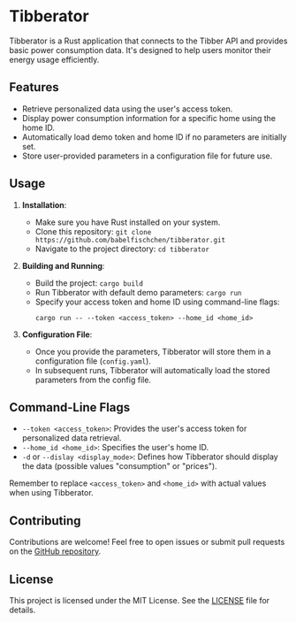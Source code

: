 # Tibberator

Tibberator is a Rust application that connects to the Tibber API and provides basic power consumption data. It's designed to help users monitor their energy usage efficiently.

## Features

- Retrieve personalized data using the user's access token.
- Display power consumption information for a specific home using the home ID.
- Automatically load demo token and home ID if no parameters are initially set.
- Store user-provided parameters in a configuration file for future use.

## Usage

1. **Installation**:
   - Make sure you have Rust installed on your system.
   - Clone this repository: `git clone https://github.com/babelfischchen/tibberator.git`
   - Navigate to the project directory: `cd tibberator`

2. **Building and Running**:
   - Build the project: `cargo build`
   - Run Tibberator with default demo parameters: `cargo run`
   - Specify your access token and home ID using command-line flags:
     ```
     cargo run -- --token <access_token> --home_id <home_id>
     ```

3. **Configuration File**:
   - Once you provide the parameters, Tibberator will store them in a configuration file (`config.yaml`).
   - In subsequent runs, Tibberator will automatically load the stored parameters from the config file.

## Command-Line Flags

- `--token <access_token>`: Provides the user's access token for personalized data retrieval.
- `--home_id <home_id>`: Specifies the user's home ID.
- `-d` or `--dislay <display_mode>`: Defines how Tibberator should display the data (possible values "consumption" or "prices").


Remember to replace `<access_token>` and `<home_id>` with actual values when using Tibberator.

## Contributing

Contributions are welcome! Feel free to open issues or submit pull requests on the [GitHub repository](https://github.com/babelfischchen/tibberator).

## License

This project is licensed under the MIT License. See the [LICENSE](LICENSE) file for details.
